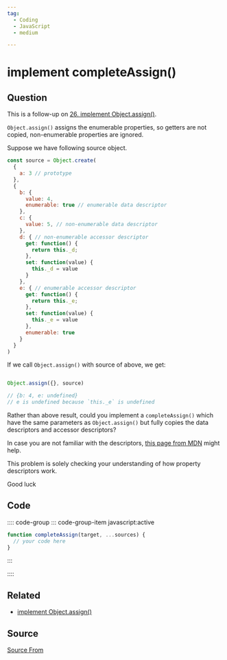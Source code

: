 ```yaml
---
tag:
  - Coding
  - JavaScript
  - medium

---
```

  
# implement completeAssign()

## Question
This is a follow-up on [26\. implement Object.assign()](https://bigfrontend.dev/problem/implement-object-assign).

`Object.assign()` assigns the enumerable properties, so getters are not copied, non-enumerable properties are ignored.

Suppose we have following source object.

```js
const source = Object.create(
  {
    a: 3 // prototype
  },
  {
    b: {
      value: 4,
      enumerable: true // enumerable data descriptor
    },
    c: {
      value: 5, // non-enumerable data descriptor
    },
    d: { // non-enumerable accessor descriptor 
      get: function() {
        return this._d;
      },
      set: function(value) {
        this._d = value
      }
    },
    e: { // enumerable accessor descriptor 
      get: function() {
        return this._e;
      },
      set: function(value) {
        this._e = value
      },
      enumerable: true
    }
  }
)
```

If we call `Object.assign()` with source of above, we get:

```js

Object.assign({}, source)

// {b: 4, e: undefined}
// e is undefined because `this._e` is undefined
```

Rather than above result, could you implement a `completeAssign()` which have the same parameters as `Object.assign()` but fully copies the data descriptors and accessor descriptors?

In case you are not familiar with the descriptors, [this page from MDN](https://developer.mozilla.org/en-US/docs/Web/JavaScript/Reference/Global_Objects/Object/defineProperty) might help.

This problem is solely checking your understanding of how property descriptors work.

Good luck

## Code
:::: code-group
::: code-group-item javascript:active
```javascript
function completeAssign(target, ...sources) {
  // your code here
}
```
:::
    
::::


## Related

+ [implement Object.assign()](./implement-object-assign)
##  Source
[Source From](https://bigfrontend.dev/problem/implement-completeAssign)

  